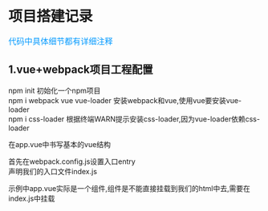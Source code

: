 # 项目搭建记录
<font color=#0099ff size=3 face="黑体">代码中具体细节都有详细注释</font>
## 1.vue+webpack项目工程配置
npm init    初始化一个npm项目   
npm i webpack vue vue-loader  安装webpack和vue,使用vue要安装vue-loader   
npm i css-loader 根据终端WARN提示安装css-loader,因为vue-loader依赖css-loader

在app.vue中书写基本的vue结构   

首先在webpack.config.js设置入口entry   
声明我们的入口文件index.js

示例中app.vue实际是一个组件,组件是不能直接挂载到我们的html中去,需要在index.js中挂载